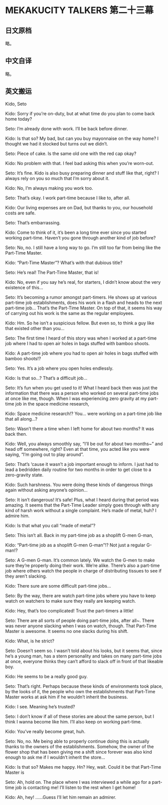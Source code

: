 # MEKAKUCITY TALKERS 第二十三幕

## 日文原档

略。

## 中文自译

略。

## 英文搬运

Kido, Seto

Kido: Sorry if you’re on-duty, but at what time do you plan to come back home today?

Seto: I’m already done with work. I’ll be back before dinner.

Kido: Is that so? My bad, but can you buy mayonnaise on the way home? I thought we had it stocked but turns out we didn’t.

Seto: Piece of cake. Is the same old one with the red cap okay?

Kido: No problem with that. I feel bad asking this when you’re worn-out.

Seto: It’s fine. Kido is also busy preparing dinner and stuff like that, right? I always rely on you so much that I’m sorry about it.

Kido: No, I’m always making you work too.

Seto: That’s okay. I work part-time because I like to, after all.

Kido: Our living expenses are on Dad, but thanks to you, our household costs are safe.

Seto: That’s embarrassing.

Kido: Come to think of it, it’s been a long time ever since you started working part-time. Haven’t you gone through another kind of job before?

Seto: No, no. I still have a long way to go. I’m still too far from being like the Part-Time Master.

Kido: “Part-Time Master”? What’s with that dubious title?

Seto: He’s real! The Part-Time Master, that is!

Kido: No, even if you say he’s real, for starters, I didn’t know about the very existence of this…

Seto: It’s becoming a rumor amongst part-timers. He shows up at various part-time job establishments, does his work in a flash and heads to the next part-time job… That’s the Part-Time Master. On top of that, it seems his way of carrying out his work is the same as the regular employees.

Kido: Hm. So he isn’t a suspicious fellow. But even so, to think a guy like that existed other than you…

Seto: The first time I heard of this story was when I worked at a part-time job where I had to open air holes in bags stuffed with bamboo shoots.

Kido: A part-time job where you had to open air holes in bags stuffed with bamboo shoots!?

Seto: Yes. It’s a job where you open holes endlessly.

Kido: Is that so…? That’s a difficult job…

Seto: It’s fun when you get used to it! What I heard back then was just the information that there was a person who worked on several part-time jobs at once like me, though. When I was experiencing zero gravity at my part-time job in the space medicine research,

Kido: Space medicine research!? You… were working on a part-time job like that all along…?

Seto: Wasn’t there a time when I left home for about two months? It was back then.

Kido: Well, you always smoothly say, “I’ll be out for about two months~” and head off somewhere, right? Even at that time, you acted like you were saying, “I’m going out to play around”.

Seto: That’s ‘cause it wasn’t a job important enough to inform. I just had to lead a bedridden daily routine for two months in order to get close to a zero-gravity state.

Kido: Such harshness. You were doing these kinds of dangerous things again without asking anyone’s opinion…

Seto: It isn’t dangerous! It’s safe! Plus, what I heard during that period was amazing. It seems that the Part-Time Leader simply goes through with any kind of harsh work without a single complaint. He’s made of metal, huh? I admire him.

Kido: Is that what you call “made of metal”?

Seto: This isn’t all. Back in my part-time job as a shoplift G-men G-man,

Kido: “Part-time job as a shoplift G-men G-man”!? Not just a regular G-man!?

Seto: A G-men G-man. It’s common lately. We watch the G-men to make sure they’re properly doing their work. We’re alike. There’s also a part-time job where others watch the people in charge of distributing tissues to see if they aren’t slacking.

Kido: There sure are some difficult part-time jobs…

Seto: By the way, there are watch part-time jobs where you have to keep watch on watchers to make sure they really are keeping watch.

Kido: Hey, that’s too complicated! Trust the part-timers a little!

Seto: There are all sorts of people doing part-time jobs, after all~. There was never anyone slacking when I was on watch, though. That Part-Time Master is awesome. It seems no one slacks during his shift.

Kido: What, is he strict?

Seto: Doesn’t seem so. I wasn’t told about his looks, but it seems that, since he’s a young man, has a stern personality and takes on many part-time jobs at once, everyone thinks they can’t afford to slack off in front of that likeable boy.

Kido: He seems to be a really good guy.

Seto: That’s right. Perhaps because these kinds of environments took place, by the looks of it, the people who own the establishments that Part-Time Master works at ask him if he wouldn’t inherit the business.

Kido: I see. Meaning he’s trusted?

Seto: I don’t know if all of these stories are about the same person, but I think I wanna become like him. I’ll also keep on working part-time.

Kido: You’ve really become great, huh.

Seto: No, no. Me being able to properly continue doing this is actually thanks to the owners of the establishments. Somehow, the owner of the flower shop that has been giving me a shift since forever was also kind enough to ask me if I wouldn’t inherit the store…

Kido: Is that so? Makes me happy. Hn? Hey, wait. Could it be that Part-Time Master is

Seto: Ah, hold on. The place where I was interviewed a while ago for a part-time job is contacting me! I’ll listen to the rest when I get home!

Kido: Ah, hey! ……Guess I’ll let him remain an admirer.
